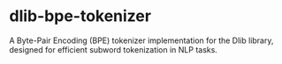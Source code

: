 # dlib-bpe-tokenizer
A Byte-Pair Encoding (BPE) tokenizer implementation for the Dlib library, designed for efficient subword tokenization in NLP tasks.
